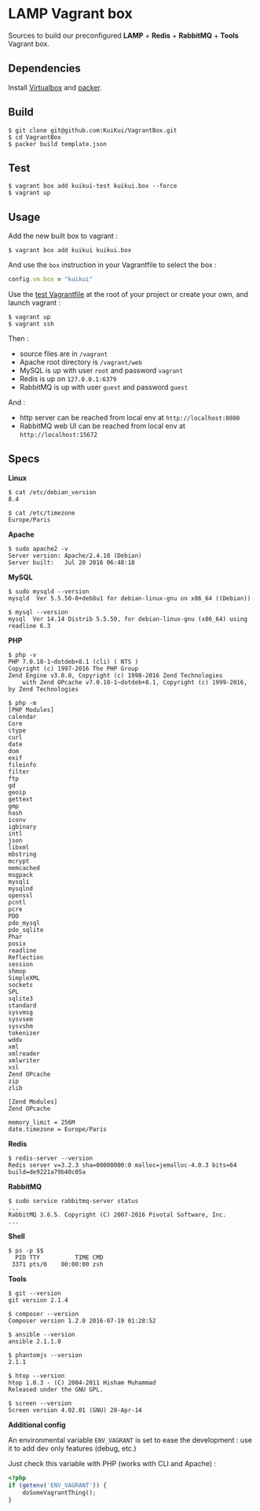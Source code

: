 # LAMP Vagrant box

Sources to build our preconfigured **LAMP** + **Redis** + **RabbitMQ** + **Tools** Vagrant box.

## Dependencies

Install [Virtualbox](https://www.virtualbox.org/wiki/Downloads) and [packer](http://www.packer.io/downloads.html).

## Build

```
$ git clone git@github.com:KuiKui/VagrantBox.git
$ cd VagrantBox
$ packer build template.json
```

## Test

```
$ vagrant box add kuikui-test kuikui.box --force
$ vagrant up
```

## Usage

Add the new built box to vagrant :
```
$ vagrant box add kuikui kuikui.box
```

And use the `box` instruction in your Vagrantfile to select the box :
```ruby
config.vm.box = "kuikui"
```

Use the [test Vagrantfile](Vagrantfile) at the root of your project or create your own, and launch vagrant :
```
$ vagrant up
$ vagrant ssh
```

Then :

* source files are in `/vagrant`
* Apache root directory is `/vagrant/web`
* MySQL is up with user `root` and password `vagrant`
* Redis is up on `127.0.0.1:6379`
* RabbitMQ is up with user `guest` and password `guest`

And :

* http server can be reached from local env at `http://localhost:8080`
* RabbitMQ web UI can be reached from local env at `http://localhost:15672`

## Specs

**Linux**
```
$ cat /etc/debian_version
8.4
```
```
$ cat /etc/timezone
Europe/Paris
```

**Apache**
```
$ sudo apache2 -v
Server version: Apache/2.4.10 (Debian)
Server built:   Jul 20 2016 06:48:18
```

**MySQL**
```
$ sudo mysqld --version
mysqld  Ver 5.5.50-0+deb8u1 for debian-linux-gnu on x86_64 ((Debian))
```
```
$ mysql --version
mysql  Ver 14.14 Distrib 5.5.50, for debian-linux-gnu (x86_64) using readline 6.3
```

**PHP**
```
$ php -v
PHP 7.0.10-1~dotdeb+8.1 (cli) ( NTS )
Copyright (c) 1997-2016 The PHP Group
Zend Engine v3.0.0, Copyright (c) 1998-2016 Zend Technologies
    with Zend OPcache v7.0.10-1~dotdeb+8.1, Copyright (c) 1999-2016, by Zend Technologies
```
```
$ php -m
[PHP Modules]
calendar
Core
ctype
curl
date
dom
exif
fileinfo
filter
ftp
gd
geoip
gettext
gmp
hash
iconv
igbinary
intl
json
libxml
mbstring
mcrypt
memcached
msgpack
mysqli
mysqlnd
openssl
pcntl
pcre
PDO
pdo_mysql
pdo_sqlite
Phar
posix
readline
Reflection
session
shmop
SimpleXML
sockets
SPL
sqlite3
standard
sysvmsg
sysvsem
sysvshm
tokenizer
wddx
xml
xmlreader
xmlwriter
xsl
Zend OPcache
zip
zlib

[Zend Modules]
Zend OPcache
```
```
memory_limit = 256M
date.timezone = Europe/Paris
```

**Redis**
```
$ redis-server --version
Redis server v=3.2.3 sha=00000000:0 malloc=jemalloc-4.0.3 bits=64 build=de9221a79b40c05a
```

**RabbitMQ**
```
$ sudo service rabbitmq-server status
...
RabbitMQ 3.6.5. Copyright (C) 2007-2016 Pivotal Software, Inc.
...
```

**Shell**
```
$ ps -p $$
  PID TTY          TIME CMD
 3371 pts/0    00:00:00 zsh
```

**Tools**
```
$ git --version
git version 2.1.4
```
```
$ composer --version
Composer version 1.2.0 2016-07-19 01:28:52
```
```
$ ansible --version
ansible 2.1.1.0
```
```
$ phantomjs --version
2.1.1
```
```
$ htop --version
htop 1.0.3 - (C) 2004-2011 Hisham Muhammad
Released under the GNU GPL.
```
```
$ screen --version
Screen version 4.02.01 (GNU) 28-Apr-14
```

**Additional config**

An environmental variable `ENV_VAGRANT` is set to ease the development : use it to add dev only features (debug, etc.)

Just check this variable with PHP (works with CLI and Apache) :
```php
<?php
if (getenv('ENV_VAGRANT')) {
    doSomeVagrantThing();
}
```
